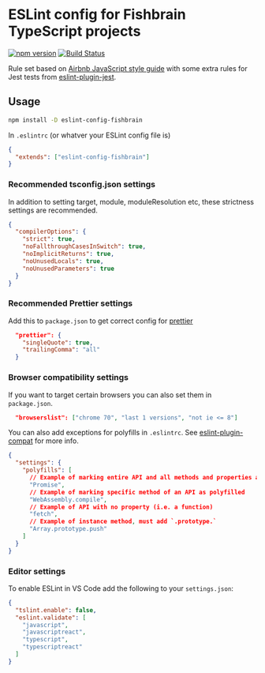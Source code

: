 # ESLint config for Fishbrain TypeScript projects

[![npm version](https://badge.fury.io/js/eslint-config-fishbrain.svg)](https://badge.fury.io/js/eslint-config-fishbrain)
[![Build Status](https://travis-ci.com/fishbrain/tslint-config-fishbrain.svg?branch=master)](https://travis-ci.com/fishbrain/eslint-config-fishbrain)

Rule set based on [Airbnb JavaScript style guide](https://github.com/airbnb/javascript)
with some extra rules for Jest tests from [eslint-plugin-jest](https://github.com/jest-community/eslint-plugin-jest).

## Usage

```bash
npm install -D eslint-config-fishbrain
```

In `.eslintrc` (or whatver your ESLint config file is)

```json
{
  "extends": ["eslint-config-fishbrain"]
}
```

### Recommended tsconfig.json settings

In addition to setting target, module, moduleResolution etc,
these strictness settings are recommended.

```json
{
  "compilerOptions": {
    "strict": true,
    "noFallthroughCasesInSwitch": true,
    "noImplicitReturns": true,
    "noUnusedLocals": true,
    "noUnusedParameters": true
  }
}
```

### Recommended Prettier settings

Add this to `package.json` to get correct config for [prettier](https://prettier.io/)

```json
  "prettier": {
    "singleQuote": true,
    "trailingComma": "all"
  }
```

### Browser compatibility settings

If you want to target certain browsers you can also set them in `package.json`.

```json
  "browserslist": ["chrome 70", "last 1 versions", "not ie <= 8"]
```

You can also add exceptions for polyfills in `.eslintrc`. See
[eslint-plugin-compat](https://github.com/amilajack/eslint-plugin-compat) for more info.

```json
{
  "settings": {
    "polyfills": [
      // Example of marking entire API and all methods and properties as polyfilled
      "Promise",
      // Example of marking specific method of an API as polyfilled
      "WebAssembly.compile",
      // Example of API with no property (i.e. a function)
      "fetch",
      // Example of instance method, must add `.prototype.`
      "Array.prototype.push"
    ]
  }
}
```

### Editor settings

To enable ESLint in VS Code add the following to your `settings.json`:

```json
{
  "tslint.enable": false,
  "eslint.validate": [
    "javascript",
    "javascriptreact",
    "typescript",
    "typescriptreact"
  ]
}
```
